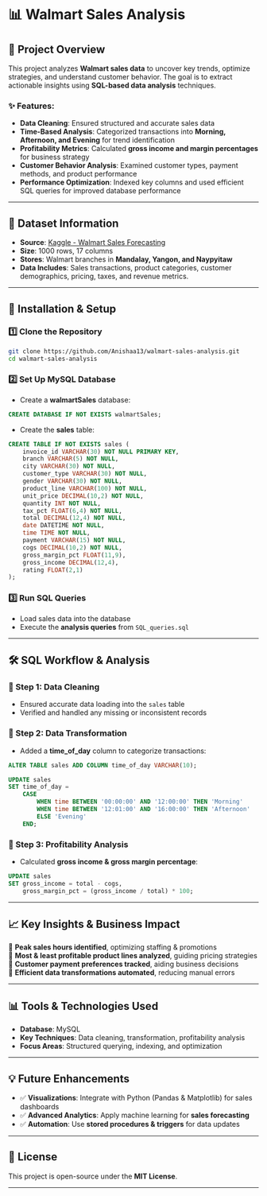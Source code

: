 
# 📊 Walmart Sales Analysis

## 🚀 Project Overview
This project analyzes **Walmart sales data** to uncover key trends, optimize strategies, and understand customer behavior. The goal is to extract actionable insights using **SQL-based data analysis** techniques.

### ✨ Features:
- **Data Cleaning**: Ensured structured and accurate sales data
- **Time-Based Analysis**: Categorized transactions into **Morning, Afternoon, and Evening** for trend identification
- **Profitability Metrics**: Calculated **gross income and margin percentages** for business strategy
- **Customer Behavior Analysis**: Examined customer types, payment methods, and product performance
- **Performance Optimization**: Indexed key columns and used efficient SQL queries for improved database performance

---

## 📂 Dataset Information
- **Source**: [Kaggle - Walmart Sales Forecasting](https://www.kaggle.com/c/walmart-recruiting-store-sales-forecasting)
- **Size**: 1000 rows, 17 columns
- **Stores**: Walmart branches in **Mandalay, Yangon, and Naypyitaw**
- **Data Includes**: Sales transactions, product categories, customer demographics, pricing, taxes, and revenue metrics.

---

## 🔧 Installation & Setup

### 1️⃣ Clone the Repository  
```bash
git clone https://github.com/Anishaa13/walmart-sales-analysis.git
cd walmart-sales-analysis
```

### 2️⃣ Set Up MySQL Database  
- Create a **walmartSales** database:
```sql
CREATE DATABASE IF NOT EXISTS walmartSales;
```
- Create the **sales** table:
```sql
CREATE TABLE IF NOT EXISTS sales (
    invoice_id VARCHAR(30) NOT NULL PRIMARY KEY,
    branch VARCHAR(5) NOT NULL,
    city VARCHAR(30) NOT NULL,
    customer_type VARCHAR(30) NOT NULL,
    gender VARCHAR(30) NOT NULL,
    product_line VARCHAR(100) NOT NULL,
    unit_price DECIMAL(10,2) NOT NULL,
    quantity INT NOT NULL,
    tax_pct FLOAT(6,4) NOT NULL,
    total DECIMAL(12,4) NOT NULL,
    date DATETIME NOT NULL,
    time TIME NOT NULL,
    payment VARCHAR(15) NOT NULL,
    cogs DECIMAL(10,2) NOT NULL,
    gross_margin_pct FLOAT(11,9),
    gross_income DECIMAL(12,4),
    rating FLOAT(2,1)
);
```

### 3️⃣ Run SQL Queries  
- Load sales data into the database  
- Execute the **analysis queries** from `SQL_queries.sql`

---

## 🛠️ SQL Workflow & Analysis

### 🔹 Step 1: Data Cleaning
- Ensured accurate data loading into the `sales` table  
- Verified and handled any missing or inconsistent records  

### 🔹 Step 2: Data Transformation
- Added a **time_of_day** column to categorize transactions:
```sql
ALTER TABLE sales ADD COLUMN time_of_day VARCHAR(10);

UPDATE sales
SET time_of_day = 
    CASE 
        WHEN time BETWEEN '00:00:00' AND '12:00:00' THEN 'Morning'
        WHEN time BETWEEN '12:01:00' AND '16:00:00' THEN 'Afternoon'
        ELSE 'Evening'
    END;
```

### 🔹 Step 3: Profitability Analysis
- Calculated **gross income & gross margin percentage**:
```sql
UPDATE sales
SET gross_income = total - cogs,
    gross_margin_pct = (gross_income / total) * 100;
```

---

## 📈 Key Insights & Business Impact
📌 **Peak sales hours identified**, optimizing staffing & promotions  
📌 **Most & least profitable product lines analyzed**, guiding pricing strategies  
📌 **Customer payment preferences tracked**, aiding business decisions  
📌 **Efficient data transformations automated**, reducing manual errors  

---

## 📊 Tools & Technologies Used
- **Database**: MySQL  
- **Key Techniques**: Data cleaning, transformation, profitability analysis  
- **Focus Areas**: Structured querying, indexing, and optimization  

---

## 💡 Future Enhancements
- ✅ **Visualizations**: Integrate with Python (Pandas & Matplotlib) for sales dashboards  
- ✅ **Advanced Analytics**: Apply machine learning for **sales forecasting**  
- ✅ **Automation**: Use **stored procedures & triggers** for data updates  

---

## 📜 License
This project is open-source under the **MIT License**.

---
